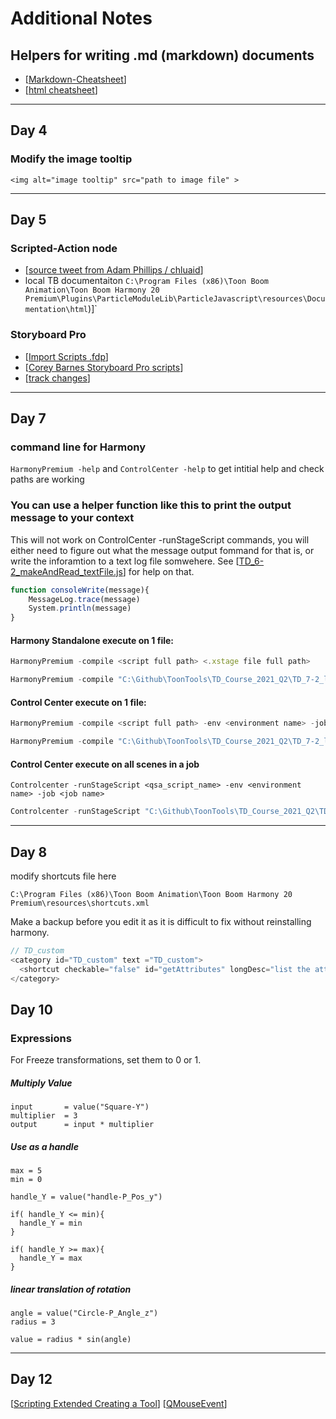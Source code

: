 # Additional Notes
## Helpers for writing .md (markdown) documents
* [[Markdown-Cheatsheet](https://github.com/adam-p/markdown-here/wiki/Markdown-Cheatsheet)] 
* [[html cheatsheet](https://htmlcheatsheet.com/)]

---
## Day 4 
### Modify the image tooltip
`<img alt="image tooltip" src="path to image file" >`

---

## Day 5
### Scripted-Action node
* [[source tweet from Adam Phillips / chluaid](https://twitter.com/chluaid/status/1393084785455554565)]
* local TB documentaiton
  `C:\Program Files (x86)\Toon Boom Animation\Toon Boom Harmony 20 Premium\Plugins\ParticleModuleLib\ParticleJavascript\resources\Documentation\html`)]`

### Storyboard Pro

* [[Import Scripts .fdp](https://learn.toonboom.com/modules/script-and-captions/topic/importing-scripts)]
* [[Corey Barnes Storyboard Pro scripts](https://gumroad.com/myanimewaifu)]
* [[track changes](https://docs.toonboom.com/help/storyboard-pro-6/storyboard/reference/dialogs/track-changes-window.html)]

--- 
## Day 7
### command line for Harmony

`HarmonyPremium -help` and `ControlCenter -help` to get intitial help and check paths are working

### You can use a helper function like this to print the output message to your context
This will not work on ControlCenter -runStageScript commands, you will either need to figure out what the message output fommand for that is, or write the inforamtion to a text log file somwehere. See [[TD_6-2_makeAndRead_textFile.js](https://github.com/ToonTools/TD_Course_2021_Q2/blob/main/TD_6-2_makeAndRead_textFile.js)] for help on that.
``` javascript
function consoleWrite(message){
	MessageLog.trace(message)
	System.println(message)
}
```

#### Harmony Standalone execute on 1 file:
``` javascript
HarmonyPremium -compile <script full path> <.xstage file full path>
``` 
```javascript
HarmonyPremium -compile "C:\Github\ToonTools\TD_Course_2021_Q2\TD_7-2_listWriteNodesInScene.js" "C:\Users\chris\Documents\BlueZoo\testHarmony\colourSpaceTest\colourSpaceTest.xstage"
```  

#### Control Center execute on 1 file:
```javascript
HarmonyPremium -compile <script full path> -env <environment name> -job <job name> -scene <scene name>
``` 
```javascript
HarmonyPremium -compile "C:\Github\ToonTools\TD_Course_2021_Q2\TD_7-2_listWriteNodesInScene.js" -env TCH_TheCatch -job TCH_101_Pilot -scene 010_001A
```

#### Control Center execute on all scenes in a job
```
Controlcenter -runStageScript <qsa_script_name> -env <environment name> -job <job name>
```
```javascript
Controlcenter -runStageScript "C:\Github\ToonTools\TD_Course_2021_Q2\TD_7-2_listWriteNodesInScene.js" -env TCH_TheCatch -job TCH_101_Pilot
```
---
## Day 8
modify shortcuts file here
```
C:\Program Files (x86)\Toon Boom Animation\Toon Boom Harmony 20 Premium\resources\shortcuts.xml
```
Make a backup before you edit it as it is difficult to fix without reinstalling harmony.

``` javascript
// TD_custom
<category id="TD_custom" text ="TD_custom">
  <shortcut checkable="false" id="getAttributes" longDesc="list the attributes and their value for the selected node" order="256" slot="onActionExecuteScript(QString)" responder="scriptResponder" itemParameter="getAttributes in TD_7-3_getAttributes.js" text="get attributes" value="`" >
</category>
```

## Day 10
### Expressions
For Freeze transformations, set them to 0 or 1.

##### Multiply Value
```
input       = value("Square-Y")
multiplier  = 3
output      = input * multiplier
```

##### Use as a handle
```
max = 5
min = 0

handle_Y = value("handle-P_Pos_y")

if( handle_Y <= min){
  handle_Y = min
}

if( handle_Y >= max){
  handle_Y = max
}
```

##### linear translation of rotation
```
angle = value("Circle-P_Angle_z")
radius = 3

value = radius * sin(angle)
```

---
## Day 12

[[Scripting Extended Creating a Tool](https://docs.toonboom.com/help/harmony-20/scripting/extended/tutorial-tool-creation.html)]
[[QMouseEvent](https://doc.qt.io/qt-5/qmouseevent.html)]